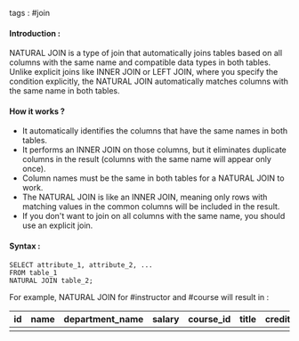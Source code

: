 tags : #join 

#### Introduction : 

NATURAL JOIN is a type of join that automatically joins tables based on all columns with the same name and compatible data types in both tables. Unlike explicit joins like INNER JOIN or LEFT JOIN, where you specify the condition explicitly, the NATURAL JOIN automatically matches columns with the same name in both tables. 

#### How it works ? 
- It automatically identifies the columns that have the same names in both tables.
- It performs an INNER JOIN on those columns, but it eliminates duplicate columns in the result (columns with the same name will appear only once).
- Column names must be the same in both tables for a NATURAL JOIN to work.
- The NATURAL JOIN is like an INNER JOIN, meaning only rows with matching values in the common columns will be included in the result.
- If you don't want to join on all columns with the same name, you should use an explicit join.

#### Syntax : 

```
SELECT attribute_1, attribute_2, ...
FROM table_1 
NATURAL JOIN table_2;
```

For example, NATURAL JOIN for #instructor and #course will result in : 

| id  | name | department_name | salary | course_id | title | credits |
| --- | ---- | --------------- | ------ | --------- | ----- | ------- |
|     |      |                 |        |           |       |         |
